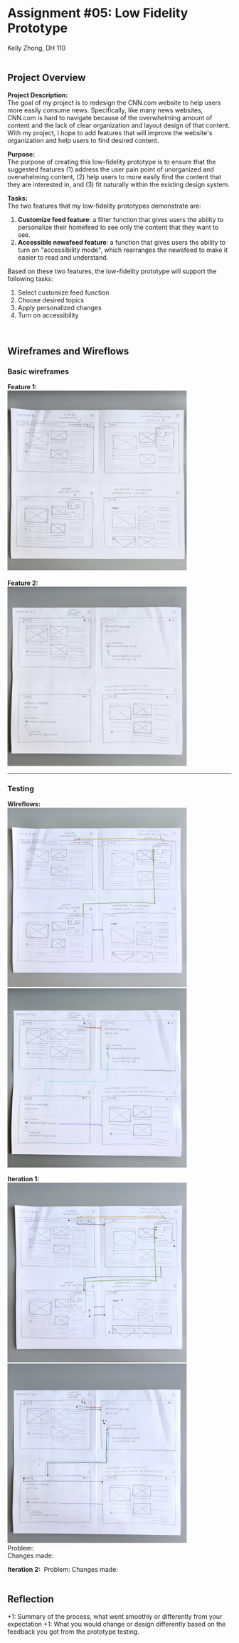 # Assignment #05: Low Fidelity Prototype
Kelly Zhong, DH 110
<br><br>

## Project Overview
**Project Description:** <br>
The goal of my project is to redesign the CNN.com website to help users more easily consume news. Specifically, like many news websites, CNN.com is hard to navigate because of the overwhelming amount of content and the lack of clear organization and layout design of that content. With my project, I hope to add features that will improve the website's organization and help users to find desired content.
<br>

**Purpose:** <br>
The purpose of creating this low-fidelity prototype is to ensure that the suggested features (1) address the user pain point of unorganized and overwhelming content, (2) help users to more easily find the content that they are interested in, and (3) fit naturally within the existing design system. 
<br>

**Tasks:** <br>
The two features that my low-fidelity prototypes demonstrate are: 
<br> 
1. **Customize feed feature**: a filter function that gives users the ability to personalize their homefeed to see only the content that they want to see.
2. **Accessible newsfeed feature**: a function that gives users the ability to turn on "accessibility mode", which rearranges the newsfeed to make it easier to read and understand.

Based on these two features, the low-fidelity prototype will support the following tasks: 
1. Select customize feed function 
2. Choose desired topics 
3. Apply personalized changes 
4. Turn on accessibility 
<br>

## Wireframes and Wireflows
### Basic wireframes
**Feature 1:** <br>
<img src="basic1.jpg" width=80%>
<br><br>
**Feature 2:** <br>
<img src="basic2.jpg" width=80%>
<br>

****

### Testing
**Wireflows:** <br>
<img src="wf1.jpg" width=80%>
<img src="wf2.jpg" width=80%>
<br>

**Iteration 1:** <br>
<img src="it1-1.jpg" width=80%>
<img src="it1-2.jpg" width=80%>
<br>
Problem: 
<br>
Changes made:
<br>

**Iteration 2:**
<img>
Problem: 
Changes made:
<br><br>

## Reflection
+1: Summary of the process, what went smoothly or differently from your expectation
+1: What you would change or design differently based on the feedback you got from the prototype testing. 
